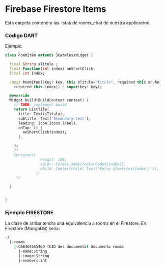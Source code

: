 # Firebase Firestore Items
Esta carpeta contendra las listas de rooms_chat de nuestra applicacion. 

### Codigo DART

Ejemplo:

```dart
class RoomItem extends StatelessWidget {

  final String sTitulo ;
  final Function(int index) onShortClick;
  final int index;

  const RoomItem({Key? key, this.sTitulo="Titulo", required this.onShortClick,
    required this.index}) : super(key: key);

  @override
  Widget build(BuildContext context) {
    // TODO: implement build
    return ListTile(
      title: Text(sTitulo),
      subtitle: Text('Secondary text'),
      leading: Icon(Icons.label),
      onTap: () {
        onShortClick(index);
      },

    );
    /*
    Container(
                height: 100,
                color: Colors.amber[colorCodes[index]],
                child: Center(child: Text('Entry ${entries[index]}')),
              );
     */

  }


}
```

### Ejemplo FIRESTORE

La clase de arriba tendra una equivalencia a rooms en el Firestore,
En Firestore (MongoDB) seria:

```bash
-/
  |-romms
    |-G5646456546O (UID del documento) Documento rooms
      |-name:String
      |-image:String
      |-members:int
      
```
